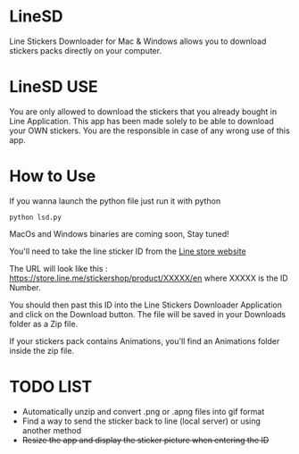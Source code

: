 # LineSD
Line Stickers Downloader for Mac &amp; Windows allows you to download stickers packs directly on your computer.

# LineSD USE

You are only allowed to download the stickers that you already bought in Line Application. This app has been made solely to be able to download your OWN stickers. You are the responsible in case of any wrong use of this app.

# How to Use

If you wanna launch the python file just run it with python
```
python lsd.py
```

MacOs and Windows binaries are coming soon, Stay tuned!

You'll need to take the line sticker ID from the [Line store website](https://store.line.me/stickershop/home/general/en)

The URL will look like this : https://store.line.me/stickershop/product/XXXXX/en  where XXXXX is the ID Number.

You should then past this ID into the Line Stickers Downloader Application and click on the Download button.
The file will be saved in your Downloads folder as a Zip file.

If your stickers pack contains Animations, you'll find an Animations folder inside the zip file.

# TODO LIST

- Automatically unzip and convert .png or .apng files into gif format
- Find a way to send the sticker back to line (local server) or using another method
- ~~Resize the app and display the sticker picture when entering the ID~~
